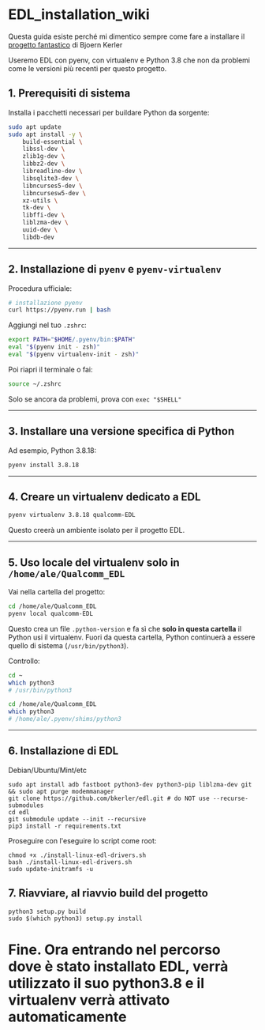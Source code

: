 # EDL_installation_wiki
Questa guida esiste perché mi dimentico sempre come fare a installare il [progetto fantastico](https://github.com/bkerler/edl) di Bjoern Kerler 

Useremo EDL con pyenv, con virtualenv e Python 3.8 che non da problemi come le versioni più recenti per questo progetto.

## 1. Prerequisiti di sistema

Installa i pacchetti necessari per buildare Python da sorgente:

```bash
sudo apt update
sudo apt install -y \
    build-essential \
    libssl-dev \
    zlib1g-dev \
    libbz2-dev \
    libreadline-dev \
    libsqlite3-dev \
    libncurses5-dev \
    libncursesw5-dev \
    xz-utils \
    tk-dev \
    libffi-dev \
    liblzma-dev \
    uuid-dev \
    libdb-dev
```

---

## 2. Installazione di `pyenv` e `pyenv-virtualenv`

Procedura ufficiale:

```bash
# installazione pyenv
curl https://pyenv.run | bash
```

Aggiungi nel tuo `.zshrc`:

```zsh
export PATH="$HOME/.pyenv/bin:$PATH"
eval "$(pyenv init - zsh)"
eval "$(pyenv virtualenv-init - zsh)"
```

Poi riapri il terminale o fai:

```bash
source ~/.zshrc
```

Solo se ancora da problemi, prova con `exec "$SHELL"`

---

## 3. Installare una versione specifica di Python

Ad esempio, Python 3.8.18:

```bash
pyenv install 3.8.18
```

---

## 4. Creare un virtualenv dedicato a EDL

```bash
pyenv virtualenv 3.8.18 qualcomm-EDL
```

Questo creerà un ambiente isolato per il progetto EDL.

---

## 5. Uso locale del virtualenv solo in `/home/ale/Qualcomm_EDL`

Vai nella cartella del progetto:

```bash
cd /home/ale/Qualcomm_EDL
pyenv local qualcomm-EDL
```

Questo crea un file `.python-version` e fa sì che **solo in questa cartella** il Python usi il virtualenv.
Fuori da questa cartella, Python continuerà a essere quello di sistema (`/usr/bin/python3`).

Controllo:

```bash
cd ~
which python3
# /usr/bin/python3

cd /home/ale/Qualcomm_EDL
which python3
# /home/ale/.pyenv/shims/python3
```

---


## 6. Installazione di EDL

Debian/Ubuntu/Mint/etc

```
sudo apt install adb fastboot python3-dev python3-pip liblzma-dev git && sudo apt purge modemmanager
git clone https://github.com/bkerler/edl.git # do NOT use --recurse-submodules
cd edl
git submodule update --init --recursive
pip3 install -r requirements.txt
```

Proseguire con l'eseguire lo script come root:

```
chmod +x ./install-linux-edl-drivers.sh
bash ./install-linux-edl-drivers.sh
sudo update-initramfs -u
```

## 7. Riavviare, al riavvio build del progetto

```
python3 setup.py build
sudo $(which python3) setup.py install
```

# Fine. Ora entrando nel percorso dove è stato installato EDL, verrà utilizzato il suo python3.8 e il virtualenv verrà attivato automaticamente

